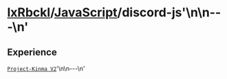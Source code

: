 # [lxRbckl]()/[JavaScript](/JavaScript)/discord-js'\n\n---\n'
## Experience
[`Project-Kinma V2`](https://github.com/lxRbckl/Project-Kinma/blob/V2/README.md)'\n\n---\n'